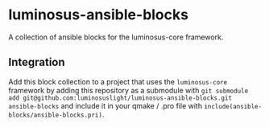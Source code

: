 # luminosus-ansible-blocks
A collection of ansible blocks for the luminosus-core framework.

## Integration

Add this block collection to a project that uses the `luminosus-core` framework by adding this repository as a submodule with `git submodule add git@github.com:luminosuslight/luminosus-ansible-blocks.git ansible-blocks` and include it in your qmake / .pro file with `include(ansible-blocks/ansible-blocks.pri)`.
